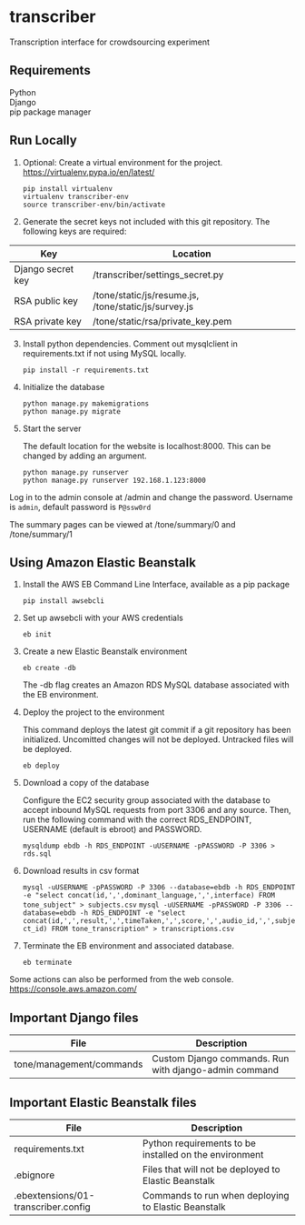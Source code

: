 # transcriber

Transcription interface for crowdsourcing experiment

## Requirements

Python  
Django  
pip package manager

## Run Locally

1. Optional: Create a virtual environment for the project. https://virtualenv.pypa.io/en/latest/

   ```pip install virtualenv```  
   ```virtualenv transcriber-env```  
   ```source transcriber-env/bin/activate```

2. Generate the secret keys not included with this git repository. The following keys are required:

  | Key | Location |
  |---|---|
  | Django secret key | /transcriber/settings_secret.py |
  | RSA public key | /tone/static/js/resume.js, /tone/static/js/survey.js |
  | RSA private key | /tone/static/rsa/private_key.pem |

3. Install python dependencies. Comment out mysqlclient in requirements.txt if not using MySQL locally.

   ```pip install -r requirements.txt```
   
4. Initialize the database

   ```python manage.py makemigrations```  
   ```python manage.py migrate```

5. Start the server

   The default location for the website is localhost:8000. This can be changed by adding an argument. 

   ```python manage.py runserver```  
   ```python manage.py runserver 192.168.1.123:8000```

Log in to the admin console at /admin and change the password. Username is ```admin```, default password is ```P@ssw0rd```

The summary pages can be viewed at /tone/summary/0 and /tone/summary/1

## Using Amazon Elastic Beanstalk

1. Install the AWS EB Command Line Interface, available as a pip package

   ```pip install awsebcli```

2. Set up awsebcli with your AWS credentials

   ```eb init```
   
3. Create a new Elastic Beanstalk environment

   ```eb create -db```
   
   The -db flag creates an Amazon RDS MySQL database associated with the EB environment.

4. Deploy the project to the environment

   This command deploys the latest git commit if a git repository has been initialized. Uncomitted changes will not be deployed. Untracked files will be deployed.

   ```eb deploy```
   
5. Download a copy of the database

   Configure the EC2 security group associated with the database to accept inbound MySQL requests from port 3306 and any source. Then, run the following command with the correct RDS_ENDPOINT, USERNAME (default is ebroot) and PASSWORD.

   ```mysqldump ebdb -h RDS_ENDPOINT -uUSERNAME -pPASSWORD -P 3306 > rds.sql```

6. Download results in csv format
   
   ```mysql -uUSERNAME -pPASSWORD -P 3306 --database=ebdb -h RDS_ENDPOINT -e "select concat(id,',',dominant_language,',',interface) FROM tone_subject" > subjects.csv```
   ```mysql -uUSERNAME -pPASSWORD -P 3306 --database=ebdb -h RDS_ENDPOINT -e "select concat(id,',',result,',',timeTaken,',',score,',',audio_id,',',subject_id) FROM tone_transcription" > transcriptions.csv```

7. Terminate the EB environment and associated database.

   ```eb terminate```
   
Some actions can also be performed from the web console. https://console.aws.amazon.com/

## Important Django files

| File | Description |
|---|---|
| tone/management/commands | Custom Django commands. Run with django-admin command |

## Important Elastic Beanstalk files

| File | Description |
|---|---|
| requirements.txt | Python requirements to be installed on the environment |
| .ebignore | Files that will not be  deployed to Elastic Beanstalk |
| .ebextensions/01-transcriber.config | Commands to run when deploying to Elastic Beanstalk |
